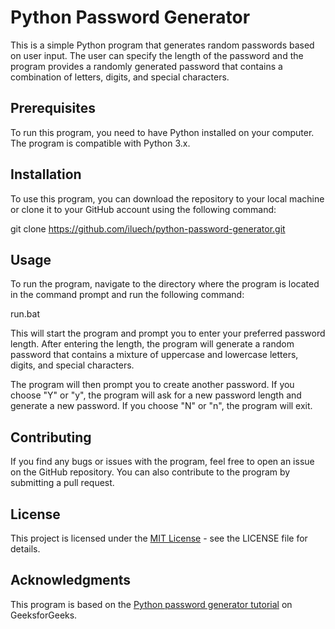 # Python Password Generator

This is a simple Python program that generates random passwords based on user input. The user can specify the length of the password and the program provides a randomly generated password that contains a combination of letters, digits, and special characters.

## Prerequisites

To run this program, you need to have Python installed on your computer. The program is compatible with Python 3.x.

## Installation

To use this program, you can download the repository to your local machine or clone it to your GitHub account using the following command:

git clone https://github.com/iluech/python-password-generator.git

## Usage

To run the program, navigate to the directory where the program is located in the command prompt and run the following command:

run.bat

This will start the program and prompt you to enter your preferred password length. After entering the length, the program will generate a random password that contains a mixture of uppercase and lowercase letters, digits, and special characters.

The program will then prompt you to create another password. If you choose "Y" or "y", the program will ask for a new password length and generate a new password. If you choose "N" or "n", the program will exit.

## Contributing

If you find any bugs or issues with the program, feel free to open an issue on the GitHub repository. You can also contribute to the program by submitting a pull request.

## License

This project is licensed under the [MIT License](https://opensource.org/licenses/MIT) - see the LICENSE file for details.

## Acknowledgments

This program is based on the [Python password generator tutorial](https://www.geeksforgeeks.org/generating-strong-password-using-python/) on GeeksforGeeks.
